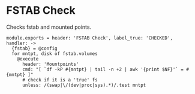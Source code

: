
# FSTAB Check

Checks fstab and mounted points.

    module.exports = header: 'FSTAB Check', label_true: 'CHECKED', handler: ->
      {fstab} = @config
      for mntpt, disk of fstab.volumes
        @execute
          header: 'Mountpoints'
          cmd: "[ `df -kP #{mntpt} | tail -n +2 | awk '{print $NF}'` = #{mntpt} ]"
          # check if it is a 'true' fs
          unless: /(swap|\/(dev|proc|sys).*)/.test mntpt
